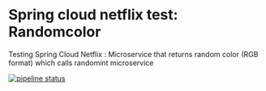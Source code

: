 Spring cloud netflix test: Randomcolor
============
Testing Spring Cloud Netflix : Microservice that returns random color (RGB format) which calls randomint microservice

[![pipeline status](https://gitlab.com/etiennepeiniau/spring-cloud-netflix-test-randomcolor/badges/master/pipeline.svg)](https://gitlab.com/etiennepeiniau/spring-cloud-netflix-test-randomcolor/commits/master)
